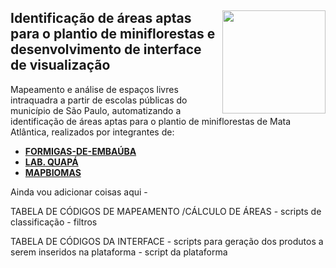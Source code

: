 <div class="fluid-row" id="header">
    <div id="column">
        <div class = "blocks">
            <img src='https://user-images.githubusercontent.com/68694598/199020684-ce109cc6-d426-470c-aada-e42ed0f2cf42.png' height='auto' width='165' align='right'>
        </div>
    </div>
    <h2 class="title toc-ignore">Identificação de áreas aptas para o plantio de miniflorestas e desenvolvimento de interface de visualização</h2>
</div>

Mapeamento e análise de espaços livres intraquadra a partir de escolas públicas do município de São Paulo, automatizando a identificação de áreas aptas para o plantio de miniflorestas de Mata Atlântica, realizados por integrantes de:

* [__FORMIGAS-DE-EMBAÚBA__](https://www.instagram.com/formigasdeembauba/)
* [__LAB. QUAPÁ__](http://quapa.fau.usp.br/wordpress/)
* [__MAPBIOMAS__](https://mapbiomas.org/)

Ainda vou adicionar coisas aqui - 

TABELA DE CÓDIGOS DE MAPEAMENTO /CÁLCULO DE ÁREAS 
    - scripts de classificação 
    - filtros

TABELA DE CÓDIGOS DA INTERFACE
    - scripts para geração dos produtos a serem inseridos na plataforma
    - script da plataforma
